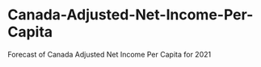 # Canada-Adjusted-Net-Income-Per-Capita
Forecast of Canada Adjusted Net Income Per Capita for 2021 
